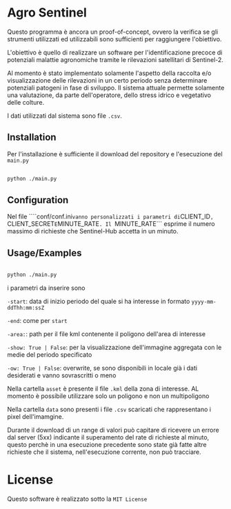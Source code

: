 

# Agro Sentinel



Questo programma è ancora un proof-of-concept, ovvero la verifica se gli strumenti utilizzati ed utilizzabili sono sufficienti per raggiungere l'obiettivo.



L'obiettivo è quello di realizzare un software per l'identificazione precoce di potenziali malattie agronomiche tramite le rilevazioni satellitari di Sentinel-2.



Al momento è stato implementato solamente l'aspetto della raccolta e/o visualizzazione delle rilevazioni in un certo periodo senza determinare potenziali patogeni in fase di sviluppo. Il sistema attuale permette solamente una valutazione, da parte dell'operatore, dello stress idrico e vegetativo delle colture.



I dati utilizzati dal sistema sono file ```.csv```.











## Installation



Per l'installazione è sufficiente il download del repository e l'esecuzione del ```main.py```

```bash

python ./main.py

```

## Configuration


Nel file ````conf/conf.ini``` vanno personalizzati i parametri di ```CLIENT_ID```, ```CLIENT_SECRET``` E ```MINUTE_RATE```. Il ```MINUTE_RATE``` esprime il numero massimo di richieste che Sentinel-Hub accetta in un minuto.


## Usage/Examples


```bash

python ./main.py

```



i parametri da inserire sono

```-start```: data di inizio periodo del quale si ha interesse in formato ```yyyy-mm-ddThh:mm:ssZ```


```-end```: come per ```start```


```-area:```: path per il file kml contenente il poligono dell'area di interesse


```-show: True | False```: per la visualizzazione dell'immagine aggregata con le medie del periodo specificato


```-ow: True | False```: overwrite, se sono disponibili in locale già i dati desiderati e vanno sovrascritti o meno


Nella cartella ```asset``` è presente il file ```.kml``` della zona di interesse. AL momento è possibile utilizzare solo un poligono e non un multipoligono



Nella cartella ```data``` sono presenti i file ```.csv``` scaricati che rappresentano i pixel dell'imamgine.

Durante il download di un range di valori può capitare di ricevere un errore dal server (5xx) indicante il superamento del rate di richieste al minuto, questo perchè in una esecuzione precedente sono state già fatte altre richieste che il sistema, nell'esecuzione corrente, non può tracciare.



# License

Questo software è realizzato sotto la ```MIT License```



